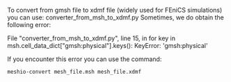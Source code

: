 To convert from gmsh file to xdmf file (widely used for FEniCS simulations) you can use: converter_from_msh_to_xdmf.py
Sometimes, we do obtain the following error:

  File "converter_from_msh_to_xdmf.py", line 15, in <module>
    for key in msh.cell_data_dict["gmsh:physical"].keys():
KeyError: 'gmsh:physical'

If you encounter this error you can use the command:
```
meshio-convert mesh_file.msh mesh_file.xdmf
```
